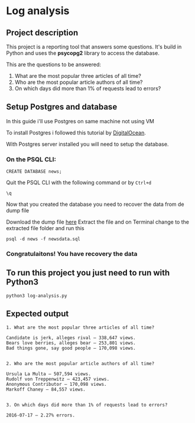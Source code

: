# Log analysis

## Project description
This project is a reporting tool that answers some questions. It's build in Python and uses the **psycopg2** library to access the database.

This are the questions to be answered:
1. What are the most popular three articles of all time?
2. Who are the most popular article authors of all time?
3. On which days did more than 1% of requests lead to errors?

## Setup Postgres and database

In this guide i'll use Postgres on same machine not using VM

To install Postgres i followed this tutorial by [DigitalOcean](https://www.digitalocean.com/community/tutorials/how-to-install-and-use-postgresql-on-ubuntu-18-04).

With Postgres server installed you will need to setup the database.
### On the PSQL CLI:
```
CREATE DATABASE news;
```
Quit the PSQL CLI with the following command or by `Ctrl+d`
```
\q
```
Now that you created the database you need to recover the data from de dump file

Download the dump file [here](https://d17h27t6h515a5.cloudfront.net/topher/2016/August/57b5f748_newsdata/newsdata.zip)
Extract the file and on Terminal change to the extracted file folder and run this 
```
psql -d news -f newsdata.sql
```
### Congratulaitons! You have recovery the data

## To run this project you just need to run with Python3
```
python3 log-analysis.py
```
## Expected output
```
1. What are the most popular three articles of all time?

Candidate is jerk, alleges rival — 338,647 views.
Bears love berries, alleges bear — 253,801 views.
Bad things gone, say good people — 170,098 views.


2. Who are the most popular article authors of all time?

Ursula La Multa — 507,594 views.
Rudolf von Treppenwitz — 423,457 views.
Anonymous Contributor — 170,098 views.
Markoff Chaney — 84,557 views.


3. On which days did more than 1% of requests lead to errors?

2016-07-17 — 2.27% errors.
```
